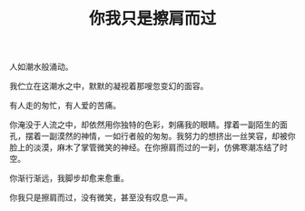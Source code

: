 ﻿---
layout: post
title: 你我只是擦肩而过
excerpt: "你我只是擦肩而过，没有微笑，甚至没有叹息一声。"
category: 旧时日记
comments: false
tag:
- 旧时日记
---

人如潮水般涌动。

我伫立在这潮水之中，默默的凝视着那嗖忽变幻的面容。

有人走的匆忙，有人爱的苦痛。

你淹没于人流之中，却依然用你独特的色彩，刺痛我的眼睛。撑着一副陌生的面孔，摆着一副漠然的神情，一如行者般的匆匆。我努力的想挤出一丝笑容，却被你脸上的淡漠，麻木了掌管微笑的神经。在你擦肩而过的一刹，仿佛寒潮冻结了时空。

你渐行渐远，我脚步却愈来愈重。

你我只是擦肩而过，没有微笑，甚至没有叹息一声。